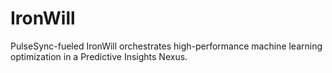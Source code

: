 # IronWill
PulseSync-fueled IronWill orchestrates high-performance machine learning optimization in a Predictive Insights Nexus.
